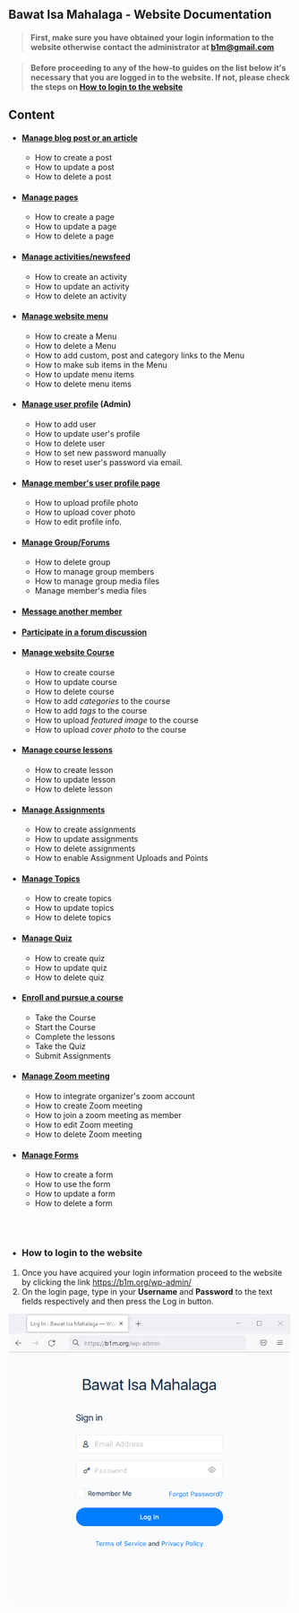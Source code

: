 ## Bawat Isa Mahalaga - Website Documentation

> #### First, make sure you have obtained your login information to the website otherwise contact the administrator at b1m@gmail.com

> #### Before proceeding to any of the how-to guides on the list below it's necessary that you are logged in to the website. If not, please check the steps on [How to login to the website](#how-to-login-to-the-website)

## Content
- #### [Manage blog post or an article](https://github.com/samremonte/b1m/blob/main/manage-posts.md)
	- How to create a post
	- How to update a post
	- How to delete a post

- #### [Manage pages](https://github.com/samremonte/b1m/blob/main/manage-pages.md)
	- How to create a page
	- How to update a page
	- How to delete a page

- #### [Manage activities/newsfeed](https://github.com/samremonte/b1m/blob/main/manage-newsfeed.md)
	- How to create an activity
	- How to update an activity
	- How to delete an activity

- #### [Manage website menu](https://github.com/samremonte/b1m/blob/main/create-menu.md)
	- How to create a Menu
	- How to delete a Menu
	- How to add custom, post and category links to the Menu
	- How to make sub items in the Menu
	- How to update menu items
	- How to delete menu items

- #### [Manage user profile](https://github.com/samremonte/b1m/blob/main/manage-user-profile.md) (Admin)
	- How to add user
	- How to update user's profile
	- How to delete user
	- How to set new password manually
	- How to reset user's password via email.

- #### [Manage member's user profile page](https://github.com/samremonte/b1m/blob/main/manage-user-profile-page.md)
	- How to upload profile photo
	- How to upload cover photo
	- How to edit profile info.
	
- #### [Manage Group/Forums](https://github.com/samremonte/b1m/blob/main/manage-group.md)
	- How to delete group
	- How to manage group members
	- How to manage group media files
	- Manage member's media files
	
- #### [Message another member](https://github.com/samremonte/b1m/blob/main/message-another-member.md)

- #### [Participate in a forum discussion](https://github.com/samremonte/b1m/blob/main/forum-discussion.md)

- #### [Manage website Course](https://github.com/samremonte/b1m/blob/main/manage-website-course.md)
	- How to create course
	- How to update course
	- How to delete course
	- How to add _categories_ to the course
	- How to add _tags_ to the course
	- How to upload _featured image_ to the course
	- How to upload _cover photo_ to the course

- #### [Manage course lessons](https://github.com/samremonte/b1m/blob/main/manage-lessons.md)
	- How to create lesson
	- How to update lesson
	- How to delete lesson

- #### [Manage Assignments](https://github.com/samremonte/b1m/blob/main/manage-assignments.md)
	- How to create assignments
	- How to update assignments
	- How to delete assignments
	- How to enable Assignment Uploads and Points

- #### [Manage Topics](https://github.com/samremonte/b1m/blob/main/manage-topics.md)
	- How to create topics
	- How to update topics
	- How to delete topics

- #### [Manage Quiz](https://github.com/samremonte/b1m/blob/main/manage-quizzes.md)
	- How to create quiz
	- How to update quiz
	- How to delete quiz

- #### [Enroll and pursue a course](https://github.com/samremonte/b1m/blob/main/enroll-pursue-course.md)
	- Take the Course
	- Start the Course
	- Complete the lessons
	- Take the Quiz			
	- Submit Assignments			

- #### [Manage Zoom meeting](https://github.com/samremonte/b1m/blob/main/manage-zoom.md)
	- How to integrate organizer's zoom account
	- How to create Zoom meeting			
	- How to join a zoom meeting as member
	- How to edit Zoom meeting
	- How to delete Zoom meeting

- #### [Manage Forms](https://github.com/samremonte/b1m/blob/main/manage-forms.md)
	- How to create a form
	- How to use the form
	- How to update a form
	- How to delete a form

&nbsp;
&nbsp;
#
- ### How to login to the website
1. Once you have acquired your login information proceed to the website by clicking the link https://b1m.org/wp-admin/
2. On the login page, type in your **Username** and **Password** to the text fields respectively and then press the Log in button.

![Image](/img/1-1-Login.PNG)





